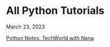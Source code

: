 # All Python Tutorials

March 23, 2023

[Python Notes: TechWorld with Nana](https://jeffreygraessley.com/learn/2023/python_notes_TechWorld_with_Nana)
